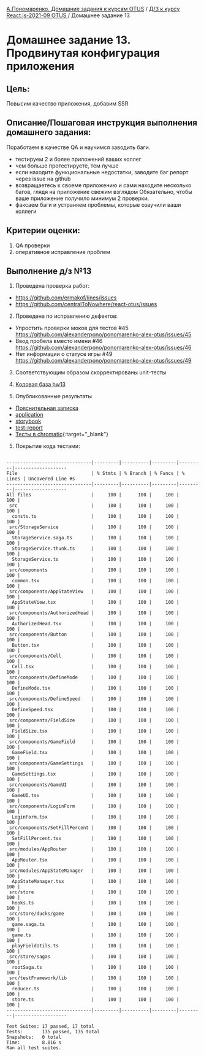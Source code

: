 [А.Пономаренко. Домашние задания к курсам OTUS](../../README.md) / [Д/З к курсу React.js-2021-09 OTUS ](../README.md) / Домашнее задание 13

# Домашнее задание 13. Продвинутая конфигурация приложения

## Цель:

Повысим качество приложения, добавим SSR

## Описание/Пошаговая инструкция выполнения домашнего задания:
Поработаем в качестве QA и научимся заводить баги.
* тестируем 2 и более приложений ваших коллег
* чем больше протестируете, тем лучше
* если находите функциональные недостатки, заводите баг репорт через issue на github
* возвращаетесь к своеме приложению и сами находите несколько багов, глядя на приложение свежим взглядом Обязательно, чтобы ваше приложение получило минимум 2 проверки.
* факсаем баги и устраняем проблемы, которые озвучили ваши коллеги


## Критерии оценки:

1. QA проверки
2. оперативное исправление проблем




## Выполнение д/з №13

1. Проведена проверка работ:
* https://github.com/ermakof/lines/issues
* https://github.com/centralToNowhere/react-otus/issues

2. Проведена по исправлению дефектов:
* Упростить проверки моков для тестов #45  https://github.com/alexanderpono/ponomarenko-alex-otus/issues/45 
* Ввод пробела вместо имени #46 https://github.com/alexanderpono/ponomarenko-alex-otus/issues/46 
* Нет информации о статусе игры #49 https://github.com/alexanderpono/ponomarenko-alex-otus/issues/49 

3. Соответствующим образом скорректированы unit-тесты

4. [Кодовая база hw13](https://github.com/alexanderpono/ponomarenko-alex-otus/commits/react-hw13)

5. Опубликованные результаты
* [Пояснительная записка](https://alexanderpono.github.io/ponomarenko-alex-otus/react-2021-09/hw13)
* [application](https://alexanderpono.github.io/ponomarenko-alex-otus/react-2021-09/hw13/application)
* [storybook](https://alexanderpono.github.io/ponomarenko-alex-otus/react-2021-09/hw13/storybook)
* [test-report](https://alexanderpono.github.io/ponomarenko-alex-otus/react-2021-09/hw13/test-report/testResult.html)
* [Тесты в chromatic](https://www.chromatic.com/builds?appId=6168a14038f17a003a388098){:target="_blank"}

5. Покрытие кода тестами:

```

-------------------------------|---------|----------|---------|---------|-------------------
File                           | % Stmts | % Branch | % Funcs | % Lines | Uncovered Line #s 
-------------------------------|---------|----------|---------|---------|-------------------
All files                      |     100 |      100 |     100 |     100 |                   
 src                           |     100 |      100 |     100 |     100 |                   
  consts.ts                    |     100 |      100 |     100 |     100 |                   
 src/StorageService            |     100 |      100 |     100 |     100 |                   
  StorageService.saga.ts       |     100 |      100 |     100 |     100 |                   
  StorageService.thunk.ts      |     100 |      100 |     100 |     100 |                   
  StorageService.ts            |     100 |      100 |     100 |     100 |                   
 src/components                |     100 |      100 |     100 |     100 |                   
  common.tsx                   |     100 |      100 |     100 |     100 |                   
 src/components/AppStateView   |     100 |      100 |     100 |     100 |                   
  AppStateView.tsx             |     100 |      100 |     100 |     100 |                   
 src/components/AuthorizedHead |     100 |      100 |     100 |     100 |                   
  AuthorizedHead.tsx           |     100 |      100 |     100 |     100 |                   
 src/components/Button         |     100 |      100 |     100 |     100 |                   
  Button.tsx                   |     100 |      100 |     100 |     100 |                   
 src/components/Cell           |     100 |      100 |     100 |     100 |                   
  Cell.tsx                     |     100 |      100 |     100 |     100 |                   
 src/components/DefineMode     |     100 |      100 |     100 |     100 |                   
  DefineMode.tsx               |     100 |      100 |     100 |     100 |                   
 src/components/DefineSpeed    |     100 |      100 |     100 |     100 |                   
  DefineSpeed.tsx              |     100 |      100 |     100 |     100 |                   
 src/components/FieldSize      |     100 |      100 |     100 |     100 |                   
  FieldSize.tsx                |     100 |      100 |     100 |     100 |                   
 src/components/GameField      |     100 |      100 |     100 |     100 |                   
  GameField.tsx                |     100 |      100 |     100 |     100 |                   
 src/components/GameSettings   |     100 |      100 |     100 |     100 |                   
  GameSettings.tsx             |     100 |      100 |     100 |     100 |                   
 src/components/GameUI         |     100 |      100 |     100 |     100 |                   
  GameUI.tsx                   |     100 |      100 |     100 |     100 |                   
 src/components/LoginForm      |     100 |      100 |     100 |     100 |                   
  LoginForm.tsx                |     100 |      100 |     100 |     100 |                   
 src/components/SetFillPercent |     100 |      100 |     100 |     100 |                   
  SetFillPercent.tsx           |     100 |      100 |     100 |     100 |                   
 src/modules/AppRouter         |     100 |      100 |     100 |     100 |                   
  AppRouter.tsx                |     100 |      100 |     100 |     100 |                   
 src/modules/AppStateManager   |     100 |      100 |     100 |     100 |                   
  AppStateManager.tsx          |     100 |      100 |     100 |     100 |                   
 src/store                     |     100 |      100 |     100 |     100 |                   
  hooks.ts                     |     100 |      100 |     100 |     100 |                   
 src/store/ducks/game          |     100 |      100 |     100 |     100 |                   
  game.saga.ts                 |     100 |      100 |     100 |     100 |                   
  game.ts                      |     100 |      100 |     100 |     100 |                   
  playFieldUtils.ts            |     100 |      100 |     100 |     100 |                   
 src/store/sagas               |     100 |      100 |     100 |     100 |                   
  rootSaga.ts                  |     100 |      100 |     100 |     100 |                   
 src/testFramework/lib         |     100 |      100 |     100 |     100 |                   
  reducer.ts                   |     100 |      100 |     100 |     100 |                   
  store.ts                     |     100 |      100 |     100 |     100 |                   
-------------------------------|---------|----------|---------|---------|-------------------

Test Suites: 17 passed, 17 total
Tests:       135 passed, 135 total
Snapshots:   0 total
Time:        8.816 s
Ran all test suites.


```



